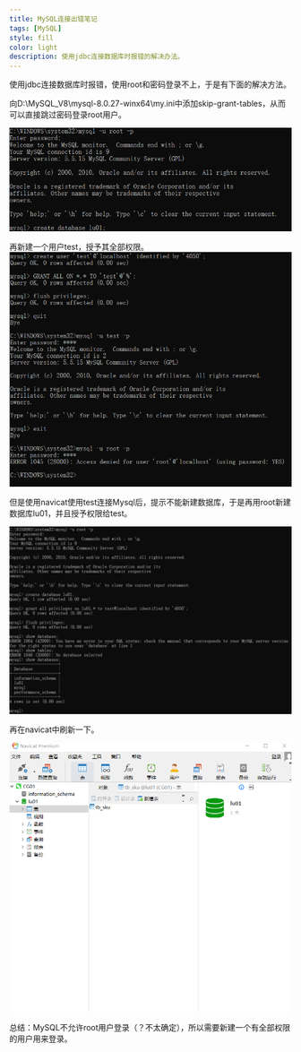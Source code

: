 ```yaml
---
title: MySQL连接出错笔记
tags: [MySQL]
style: fill
color: light
description: 使用jdbc连接数据库时报错的解决办法。
---
```


使用jdbc连接数据库时报错，使用root和密码登录不上，于是有下面的解决方法。

向D:\MySQL_V8\mysql-8.0.27-winx64\my.ini中添加skip-grant-tables，从而可以直接跳过密码登录root用户。

![image-20211119070837607](https://raw.githubusercontent.com/ChiBei/Pictures/master/notesimage-20211119070837607.png)

再新建一个用户test，授予其全部权限。![Snipaste_2021-11-19_06-40-45](https://raw.githubusercontent.com/ChiBei/Pictures/master/notesSnipaste_2021-11-19_06-40-45.png)

但是使用navicat使用test连接Mysql后，提示不能新建数据库，于是再用root新建数据库lu01，并且授予权限给test。

![image-20211119071136765](https://raw.githubusercontent.com/ChiBei/Pictures/master/notesimage-20211119071136765.png)

再在navicat中刷新一下。

![image-20211119071233836](https://raw.githubusercontent.com/ChiBei/Pictures/master/notesimage-20211119071233836.png)

总结：MySQL不允许root用户登录（？不太确定），所以需要新建一个有全部权限的用户用来登录。
